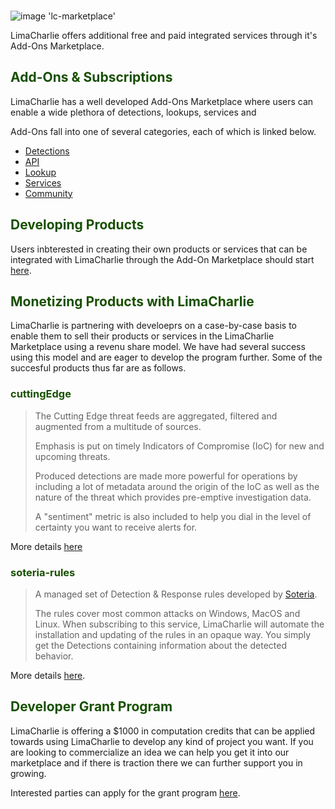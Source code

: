 <!-- leave the empty title here... the image below displays the info BUT the platform requires something here -->
### 

![image 'lc-marketplace'](https://storage.googleapis.com/limacharlie-io/brand/logo/lc-marketplace.png)

LimaCharlie offers additional free and paid integrated services through it's Add-Ons Marketplace.

## <span style="color:#185000">Add-Ons & Subscriptions</span> 

LimaCharlie has a well developed Add-Ons Marketplace where users can enable a wide plethora of detections, lookups, services and 

Add-Ons fall into one of several categories, each of which is linked below.

* [Detections](./addon-detections.md)
* [API](./addon-api.md)
* [Lookup](./addon-lookup.md)
* [Services](./addon-services.md)
* [Community](./addon-community.md)

## <span style="color:#185000">Developing Products</span> 

Users inbterested in creating their own products or services that can be integrated with LimaCharlie through the Add-On Marketplace should start [here](./user_addons.md).

## <span style="color:#185000">Monetizing Products with LimaCharlie</span> 

LimaCharlie is partnering with develoeprs on a case-by-case basis to enable them to sell their products or services in the LimaCharlie Marketplace using a revenu share model. We have had several success using this model and are eager to develop the program further. Some of the succesful products thus far are as follows.

### <span style="color:#185000">cuttingEdge</span> 

>The Cutting Edge threat feeds are aggregated, filtered and augmented from a multitude of sources.
>
>Emphasis is put on timely Indicators of Compromise (IoC) for new and upcoming threats.
>
>Produced detections are made more powerful for operations by including a lot of metadata around the origin of the IoC as well as the nature of the threat which provides pre-emptive investigation data.
>
>A "sentiment" metric is also included to help you dial in the level of certainty you want to receive alerts for.

More details [here](.addon-community.md#cuttingedge)

### <span style="color:#185000">soteria-rules</span> 

>A managed set of Detection & Response rules developed by [Soteria](https://soteria.io/).
>
>The rules cover most common attacks on Windows, MacOS and Linux. When subscribing to this service, LimaCharlie will automate the installation and updating of the rules in an opaque way. You simply get the Detections containing information about the detected behavior.

More details [here](addon-community.md#soteria-rules).

## <span style="color:#185000">Developer Grant Program</span> 

LimaCharlie is offering a $1000 in computation credits that can be applied towards using LimaCharlie to develop any kind of project you want. If you are looking to commercialize an idea we can help you get it into our marketplace and if there is traction there we can further support you in growing.

Interested parties can apply for the grant program [here](https:://limacharlie.io/grant-program).


